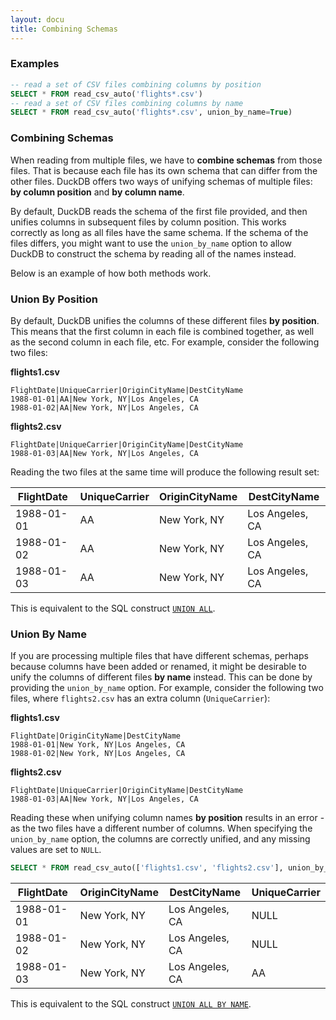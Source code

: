 ```yaml
---
layout: docu
title: Combining Schemas
---
```


### Examples

```sql
-- read a set of CSV files combining columns by position
SELECT * FROM read_csv_auto('flights*.csv')
-- read a set of CSV files combining columns by name 
SELECT * FROM read_csv_auto('flights*.csv', union_by_name=True)
```

### Combining Schemas

When reading from multiple files, we have to **combine schemas** from those files. That is because each file has its own schema that can differ from the other files. DuckDB offers two ways of unifying schemas of multiple files: **by column position** and **by column name**.

By default, DuckDB reads the schema of the first file provided, and then unifies columns in subsequent files by column position. This works correctly as long as all files have the same schema. If the schema of the files differs, you might want to use the `union_by_name` option  to allow DuckDB to construct the schema by reading all of the names instead.

Below is an example of how both methods work.

### Union By Position

By default, DuckDB unifies the columns of these different files **by position**. This means that the first column in each file is combined together, as well as the second column in each file, etc. For example, consider the following two files:

**flights1.csv**

```csv
FlightDate|UniqueCarrier|OriginCityName|DestCityName
1988-01-01|AA|New York, NY|Los Angeles, CA
1988-01-02|AA|New York, NY|Los Angeles, CA
```

**flights2.csv**

```csv
FlightDate|UniqueCarrier|OriginCityName|DestCityName
1988-01-03|AA|New York, NY|Los Angeles, CA
```

Reading the two files at the same time will produce the following result set:

| FlightDate | UniqueCarrier | OriginCityName |  DestCityName   |
|------------|---------------|----------------|-----------------|
| 1988-01-01 | AA            | New York, NY   | Los Angeles, CA |
| 1988-01-02 | AA            | New York, NY   | Los Angeles, CA |
| 1988-01-03 | AA            | New York, NY   | Los Angeles, CA |

This is equivalent to the SQL construct [`UNION ALL`](../../sql/query_syntax/setops#union-all).

### Union By Name

If you are processing multiple files that have different schemas, perhaps because columns have been added or renamed, it might be desirable to unify the columns of different files **by name** instead. This can be done by providing the `union_by_name` option. For example, consider the following two files, where `flights2.csv` has an extra column (`UniqueCarrier`):

**flights1.csv**

```csv
FlightDate|OriginCityName|DestCityName
1988-01-01|New York, NY|Los Angeles, CA
1988-01-02|New York, NY|Los Angeles, CA
```

**flights2.csv**

```csv
FlightDate|UniqueCarrier|OriginCityName|DestCityName
1988-01-03|AA|New York, NY|Los Angeles, CA
```

Reading these when unifying column names **by position** results in an error - as the two files have a different number of columns. When specifying the `union_by_name` option, the columns are correctly unified, and any missing values are set to `NULL`. 

```sql
SELECT * FROM read_csv_auto(['flights1.csv', 'flights2.csv'], union_by_name=True)
```

| FlightDate | OriginCityName |  DestCityName   | UniqueCarrier |
|------------|----------------|-----------------|---------------|
| 1988-01-01 | New York, NY   | Los Angeles, CA | NULL          |
| 1988-01-02 | New York, NY   | Los Angeles, CA | NULL          |
| 1988-01-03 | New York, NY   | Los Angeles, CA | AA            |


This is equivalent to the SQL construct [`UNION ALL BY NAME`](../../sql/query_syntax/setops#union-all-by-name).
